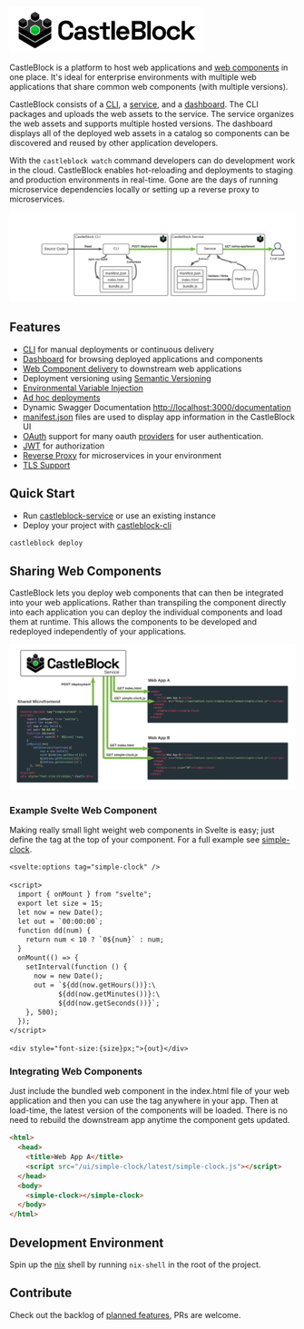 <img src="./assets/brand/Logo.png" height="80px" />

CastleBlock is a platform to host web applications and [web components](https://developer.mozilla.org/en-US/docs/Web/Web_Components) in one place. It's ideal for enterprise environments with multiple web applications that share common web components (with multiple versions).

CastleBlock consists of a [CLI](./castleblock-cli), a [service](./castleblock-service), and a [dashboard](./castleblock-ui). The CLI packages and uploads the web assets to the service. The service organizes the web assets and supports multiple hosted versions. The dashboard displays all of the deployed web assets in a catalog so components can be discovered and reused by other application developers.

With the `castleblock watch` command developers can do development work in the cloud. CastleBlock enables hot-reloading and deployments to staging and production environments in real-time. Gone are the days of running microservice dependencies locally or setting up a reverse proxy to microservices.

![diagram of castleblock high level concept](./castleblock-concept.png "Castleblock high-level concept")

## Features

- [CLI](./castleblock-cli) for manual deployments or continuous delivery
- [Dashboard](./castleblock-ui) for browsing deployed applications and components
- [Web Component delivery](#sharing-web-components) to downstream web applications
- Deployment versioning using [Semantic Versioning](https://semver.org/)
- [Environmental Variable Injection](./castleblock-cli#environmental-variable-injection)
- [Ad hoc deployments](./castleblock-cli#ad-hoc-deployments)
- Dynamic Swagger Documentation <http://localhost:3000/documentation>
- [manifest.json](./castleblock-cli#manifest.json) files are used to display app information in the CastleBlock UI
- [OAuth](https://github.com/greymatter-io/castleblock/tree/master/castleblock-service#authentication) support for many oauth [providers](https://hapi.dev/module/bell/providers) for user authentication.
- [JWT](https://github.com/greymatter-io/castleblock/tree/master/castleblock-service#issuing-jwt-tokens) for authorization
- [Reverse Proxy](./castleblock-service#reverse-proxy) for microservices in your environment
- [TLS Support](./castleblock-service#tls)

## Quick Start

- Run [castleblock-service](./castleblock-service) or use an existing instance
- Deploy your project with [castleblock-cli](./castleblock-cli)

```sh
castleblock deploy
```

## Sharing Web Components

CastleBlock lets you deploy web components that can then be integrated into your web applications. Rather than transpiling the component directly into each application you can deploy the individual components and load them at runtime. This allows the components to be developed and redeployed independently of your applications.

![diagram of shared web-components](./web-components.png "Castleblock web component sharing")

### Example Svelte Web Component

Making really small light weight web components in Svelte is easy; just define the tag at the top of your component. For a full example see [simple-clock](https://github.com/jmcudd/simple-clock).

```svelte
<svelte:options tag="simple-clock" />

<script>
  import { onMount } from "svelte";
  export let size = 15;
  let now = new Date();
  let out = `00:00:00`;
  function dd(num) {
    return num < 10 ? `0${num}` : num;
  }
  onMount(() => {
    setInterval(function () {
      now = new Date();
      out = `${dd(now.getHours())}:\
            ${dd(now.getMinutes())}:\
            ${dd(now.getSeconds())}`;
    }, 500);
  });
</script>

<div style="font-size:{size}px;">{out}</div>
```

### Integrating Web Components

Just include the bundled web component in the index.html file of your web application and then you can use the tag anywhere in your app. Then at load-time, the latest version of the components will be loaded. There is no need to rebuild the downstream app anytime the component gets updated.

```html
<html>
  <head>
    <title>Web App A</title>
    <script src="/ui/simple-clock/latest/simple-clock.js"></script>
  </head>
  <body>
    <simple-clock></simple-clock>
  </body>
</html>
```

## Development Environment

Spin up the [nix](https://nixos.org/guides/install-nix.html) shell by running `nix-shell` in the root of the project.

## Contribute

Check out the backlog of [planned features](https://github.com/greymatter-io/castleblock/issues?q=is%3Aopen+is%3Aissue+label%3Aenhancement), PRs are welcome.
